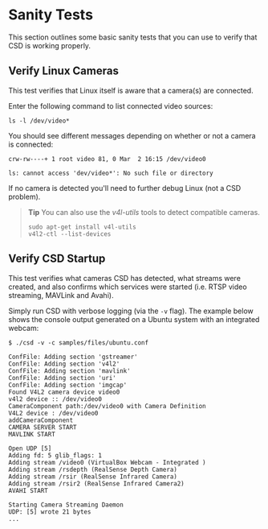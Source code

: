 # Sanity Tests

This section outlines some basic sanity tests that you can use to verify that CSD is working properly.

<!-- need to check all for Gazebo too -->

## Verify Linux Cameras

This test verifies that Linux itself is aware that a camera(s) are connected.

Enter the following command to list connected video sources:
```
ls -l /dev/video*
```

You should see different messages depending on whether or not a camera is connected:
```
crw-rw----+ 1 root video 81, 0 Mar  2 16:15 /dev/video0
```
```
ls: cannot access 'dev/video*': No such file or directory
  ```

If no camera is detected you'll need to further debug Linux (not a CSD problem).

> **Tip** You can also use the *v4l-utils* tools to detect compatible cameras. 
> ```
> sudo apt-get install v4l-utils
> v4l2-ctl --list-devices
> ```

## Verify CSD Startup

This test verifies what cameras CSD has detected, what streams were created, and also confirms which services were started (i.e. RTSP video streaming, MAVLink and Avahi).

Simply run CSD with verbose logging (via the `-v` flag). The example below shows the console output generated on a Ubuntu system with an integrated webcam:

```
$ ./csd -v -c samples/files/ubuntu.conf

ConfFile: Adding section 'gstreamer'
ConfFile: Adding section 'v4l2'
ConfFile: Adding section 'mavlink'
ConfFile: Adding section 'uri'
ConfFile: Adding section 'imgcap'
Found V4L2 camera device video0
v4l2 device :: /dev/video0
CameraComponent path:/dev/video0 with Camera Definition
V4L2 device : /dev/video0
addCameraComponent
CAMERA SERVER START
MAVLINK START

Open UDP [5]
Adding fd: 5 glib_flags: 1
Adding stream /video0 (VirtualBox Webcam - Integrated )
Adding stream /rsdepth (RealSense Depth Camera)
Adding stream /rsir (RealSense Infrared Camera)
Adding stream /rsir2 (RealSense Infrared Camera2)
AVAHI START

Starting Camera Streaming Daemon
UDP: [5] wrote 21 bytes
...
```


<!-- TODO Test above with Gazebo, Note that QGC latest does work, update intro to link forward to the quickstarts.Verify the quickstarts capture everything in Ubuntu quickstart version. --> 